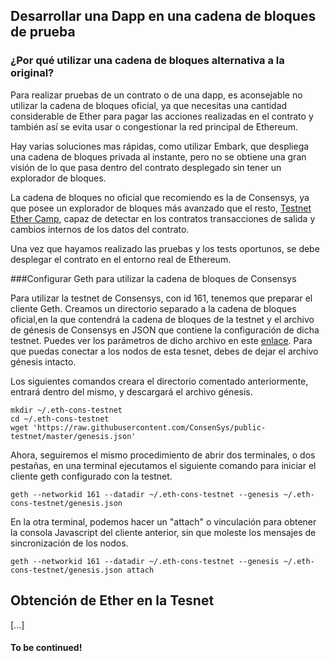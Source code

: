   
## Desarrollar una Dapp en una cadena de bloques de prueba
### ¿Por qué utilizar una cadena de bloques alternativa a la original?
Para realizar pruebas de un contrato o de una dapp, es aconsejable no utilizar la cadena de bloques oficial, ya que necesitas una cantidad considerable de Ether para pagar las acciones realizadas en el contrato y también así se evita usar o congestionar la red principal de Ethereum.

Hay varias soluciones mas rápidas, como utilizar Embark, que despliega una cadena de bloques privada al instante, pero no se obtiene una gran visión de lo que pasa dentro del contrato desplegado sin tener un explorador de bloques.

La cadena de bloques no oficial que recomiendo es la de Consensys, ya que posee un explorador de bloques más avanzado que el resto,  [Testnet Ether Camp](https://test.ether.camp/), capaz de detectar en los contratos transacciones de salida y cambios internos de los datos del contrato.

Una vez que hayamos realizado las pruebas y los tests oportunos, se debe desplegar el contrato en el entorno real de Ethereum.

###Configurar Geth para utilizar la cadena de bloques de Consensys
  
Para utilizar la testnet de Consensys, con id 161, tenemos que preparar el cliente Geth. Creamos un directorio separado a la cadena de bloques oficial,en la que contendrá la cadena de bloques de la testnet y el archivo de génesis de Consensys en JSON que contiene la configuración de dicha testnet. Puedes ver los parámetros de dicho archivo en este [enlace](https://github.com/ConsenSys/public-testnet/blob/master/genesis.json). Para que puedas conectar a los nodos de esta tesnet, debes de dejar el archivo génesis intacto.
  
Los siguientes comandos creara el directorio comentado anteriormente, entrará dentro del mismo, y descargará el archivo génesis.
  
```
mkdir ~/.eth-cons-testnet
cd ~/.eth-cons-testnet
wget 'https://raw.githubusercontent.com/ConsenSys/public-testnet/master/genesis.json'
```
Ahora, seguiremos el mismo procedimiento de abrir dos terminales, o dos pestañas, en una terminal ejecutamos el siguiente comando para iniciar el cliente geth configurado con la testnet.

``geth --networkid 161 --datadir ~/.eth-cons-testnet --genesis ~/.eth-cons-testnet/genesis.json``

En la otra terminal, podemos hacer un "attach" o vinculación para obtener la consola Javascript del cliente anterior, sin que moleste los mensajes de sincronización de los nodos.

``geth --networkid 161 --datadir ~/.eth-cons-testnet --genesis ~/.eth-cons-testnet/genesis.json attach``

## Obtención de Ether en la Tesnet

[...]

#### To be continued!
